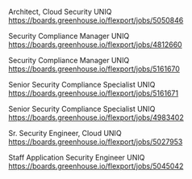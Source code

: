 Architect, Cloud Security UNIQ https://boards.greenhouse.io/flexport/jobs/5050846

Security Compliance Manager UNIQ https://boards.greenhouse.io/flexport/jobs/4812660

Security Compliance Manager UNIQ https://boards.greenhouse.io/flexport/jobs/5161670

Senior Security Compliance Specialist UNIQ https://boards.greenhouse.io/flexport/jobs/5161671

Senior Security Compliance Specialist UNIQ https://boards.greenhouse.io/flexport/jobs/4983402

Sr. Security Engineer, Cloud  UNIQ https://boards.greenhouse.io/flexport/jobs/5027953

Staff Application Security Engineer UNIQ https://boards.greenhouse.io/flexport/jobs/5045042

